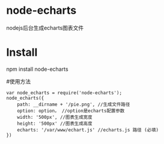 # node-echarts
nodejs后台生成echarts图表文件
# Install
npm install node-echarts

#使用方法
```
var node_echarts = require('node-echarts');
node_echarts({
    path: __dirname + '/pie.png', //生成文件路径
    option: option， //option是echarts配置参数
    width: '500px', //图表生成宽度
    height: '500px' //图表生成高度
    echarts: '/var/www/echart.js' //echarts.js 路径 (必填)
})

```
